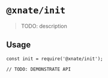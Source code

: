 # `@xnate/init`

> TODO: description

## Usage

```
const init = require('@xnate/init');

// TODO: DEMONSTRATE API
```
